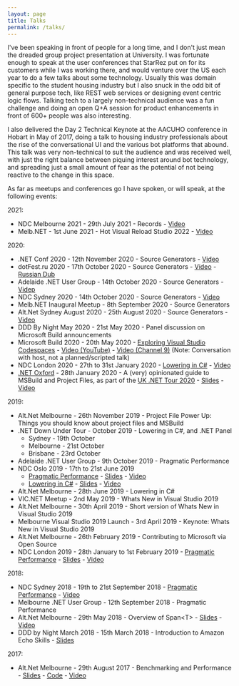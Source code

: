 ```yaml
---
layout: page
title: Talks
permalink: /talks/
---
```


I've been speaking in front of people for a long time, and I don't just mean the dreaded group project presentation at University. I was fortunate enough to speak at the user conferences that StarRez put on for its customers while I was working there, and would venture over the US each year to do a few talks about some technology. Usually this was domain specific to the student housing industry but I also snuck in the odd bit of general purpose tech, like REST web services or designing event centric logic flows. Talking tech to a largely non-technical audience was a fun challenge and doing an open Q+A session for product enhancements in front of 600+ people was also interesting.

I also delivered the Day 2 Technical Keynote at the AACUHO conference in Hobart in May of 2017, doing a talk to housing industry professionals about the rise of the conversational UI and the various bot platforms that abound. This talk was very non-technical to suit the audience and was received well, with just the right balance between piquing interest around bot technology, and spreading just a small amount of fear as the potential of not being reactive to the change in this space.

As far as meetups and conferences go I have spoken, or will speak, at the following events:

2021:
* NDC Melbourne 2021 - 29th July 2021 - Records - [Video](https://www.youtube.com/watch?v=lxwNcg2q1-Y)
* Melb.NET - 1st June 2021 - Hot Visual Reload Studio 2022 - [Video](https://www.youtube.com/watch?v=ofvukqqvkbg)

2020:

* .NET Conf 2020 - 12th November 2020 - Source Generators - [Video](https://www.youtube.com/watch?v=3YwwdoRg2F4)
* dotFest.ru 2020 - 17th October 2020 - Source Generators - [Video](https://www.youtube.com/watch?v=MWjz5m05UNI) - [Russian Dub](https://www.youtube.com/watch?v=ynNCA8umfVg)
* Adelaide .NET User Group - 14th October 2020 - Source Generators - [Videp](https://www.youtube.com/watch?v=ATo1Z_R62eU)
* NDC Sydney 2020 - 14th October 2020 - Source Generators - [Video](https://www.youtube.com/watch?v=pqLs7X6Cr6s)
* Melb.NET Inaugural Meetup - 8th September 2020 - Source Generators
* Alt.Net Sydney August 2020 - 25th August 2020 - Source Generators - [Video](https://www.youtube.com/watch?v=Xp20J1tDC3A)
* DDD By Night May 2020 - 21st May 2020 - Panel discussion on Microsoft Build announcements
* Microsoft Build 2020 - 20th May 2020 - [Exploring Visual Studio Codespaces](https://mybuild.microsoft.com/sessions/2d1c0f59-0c9b-467b-9bff-71bdb0956171) - [Video (YouTube)](https://www.youtube.com/watch?v=4cVZdTN6vqE) - [Video (Channel 9)](https://channel9.msdn.com/Events/Build/2020/BDL119) (Note: Conversation with host, not a planned/scripted talk)
* NDC London 2020 - 27th to 31st January 2020 - [Lowering in C#](https://ndc-london.com/talk/lowering-in-c-whats-really-going-on-in-your-code/) - [Video](https://www.youtube.com/watch?v=pxDczZYe6F8)
* [.NET Oxford](https://www.meetup.com/dotnetoxford/events/267776292/) - 28th January 2020 - A (very) opinionated guide to MSBuild and Project Files, as part of the [UK .NET Tour 2020](https://dotnettour.github.io/UKTour2020/) - [Slides](https://www.slideshare.net/DavidWengier/a-very-opinionated-guide-to-msbuild-and-project-files) - [Video](https://www.youtube.com/watch?v=5HEbsyU5E1g)

2019:

* Alt.Net Melbourne - 26th November 2019 - Project File Power Up: Things you should know about project files and MSBuild
* .NET Down Under Tour - October 2019 - Lowering in C#, and .NET Panel
  * Sydney - 19th October
  * Melbourne - 21st October
  * Brisbane - 23rd October
* Adelaide .NET User Group - 9th October 2019 - Pragmatic Performance
* NDC Oslo 2019 - 17th to 21st June 2019
  * [Pragmatic Performance](https://ndcoslo.com/talk/pragmatic-performance-when-to-care-about-perf-and-what-to-do-about-it/) - [Slides](https://www.slideshare.net/DavidWengier/pragmatic-performance-from-ndc-oslo-2019) - [Video](https://www.youtube.com/watch?v=24qazsRnc40)
  * [Lowering in C#](https://ndcoslo.com/talk/lowering-in-c-whats-really-going-on-in-your-code/) - [Slides](https://www.slideshare.net/DavidWengier/lowering-in-c-what-really-happens-with-your-code-from-ndc-oslo-2019) - [Video](https://www.youtube.com/watch?v=gc1AxbNybvw)
* Alt.Net Melbourne - 28th June 2019 - Lowering in C#
* VIC.NET Meetup - 2nd May 2019 - Whats New in Visual Studio 2019
* Alt.Net Melbourne - 30th April 2019 - Short version of Whats New in Visual Studio 2019
* Melbourne Visual Studio 2019 Launch - 3rd April 2019 - Keynote: Whats New in Visual Studio 2019
* Alt.Net Melbourne - 26th February 2019 - Contributing to Microsoft via Open Source
* NDC London 2019 - 28th January to 1st February 2019 - [Pragmatic Performance](https://ndc-london.com/talk/pragmatic-performance-when-to-care-about-perf-and-what-to-do-about-it/) - [Slides](https://www.slideshare.net/DavidWengier/pragmatic-performance-from-ndc-london-2019) - [Video](https://www.youtube.com/watch?v=EBe0k7na1FQ)

2018:

* NDC Sydney 2018 - 19th to 21st September 2018 - [Pragmatic Performance](https://ndcsydney.com/talk/pragmatic-performance-when-to-care-about-perf-and-what-to-do-about-it/) - [Video](https://www.youtube.com/watch?v=rBwsrLFBg5Y)
* Melbourne .NET User Group - 12th September 2018 - Pragmatic Performance
* Alt.Net Melbourne - 29th May 2018 - Overview of Span&lt;T&gt; - [Slides](https://www.slideshare.net/DavidWengier/a-brief-overview-of-spant) - [Video](https://www.youtube.com/watch?v=byvoPD15CXs)
* DDD by Night March 2018 - 15th March 2018 - Introduction to Amazon Echo Skills - [Slides](https://www.slideshare.net/DavidWengier/introduction-to-amazon-echo-skills)

2017:

* Alt.Net Melbourne - 29th August 2017 - Benchmarking and Performance - [Slides](https://www.slideshare.net/DavidWengier/performance-and-benchmarking-79247400) - [Code](https://github.com/davidwengier/Benchmark) - [Video](https://www.youtube.com/watch?v=S8zhGaT6vv8)
